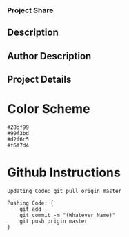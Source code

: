 ### Project Share

## Description

## Author Description

## Project Details

# Color Scheme
    #28df99
    #99f3bd
    #d2f6c5
    #f6f7d4

# Github Instructions
    Updating Code: git pull origin master

    Pushing Code: {
        git add .
        git commit -m "(Whatever Name)"
        git push origin master
    }